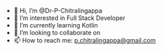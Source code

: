 - 👋 Hi, I’m @Dr-P-Chitralingappa
- 👀 I’m interested in Full Stack Developer
- 🌱 I’m currently learning Kotlin
- 💞️ I’m looking to collaborate on 
- 📫 How to reach me: p.chitralingappa@gmail.com

<!---
Dr-P-Chitralingappa/Dr-P-Chitralingappa is a ✨ special ✨ repository because its `README.md` (this file) appears on your GitHub profile.
You can click the Preview link to take a look at your changes.
--->

